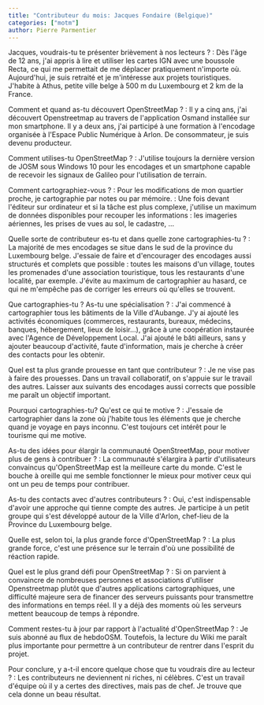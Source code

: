 ```yaml
---
title: "Contributeur du mois: Jacques Fondaire (Belgique)"
categories: ["motm"]
author: Pierre Parmentier
---
```


Jacques, voudrais-tu te présenter brièvement à nos lecteurs ?
: Dès l'âge de 12 ans, j'ai appris à lire et utiliser les cartes IGN avec une boussole Recta, ce qui me permettait de me déplacer pratiquement n'importe où. Aujourd'hui, je suis retraité et je m'intéresse aux projets touristiques. J'habite à Athus, petite ville belge à 500 m du Luxembourg et 2 km de la France.

<!--more-->

Comment et quand as-tu découvert OpenStreetMap ?
: Il y a cinq ans, j'ai découvert Openstreetmap au travers de l'application Osmand installée sur mon smartphone. Il y a deux ans, j'ai participé à une formation à l'encodage organisée à l'Espace Public Numérique à Arlon. De consommateur, je suis devenu producteur.

Comment utilises-tu OpenStreetMap ?
: J'utilise toujours la dernière version de JOSM sous Windows 10 pour les encodages et un smartphone capable de recevoir les signaux de Galileo pour l'utilisation de terrain.

Comment cartographiez-vous ?
: Pour les modifications de mon quartier proche, je cartographie par notes ou par mémoire.
: Une fois devant l'éditeur sur ordinateur et si la tâche est plus complexe, j'utilise un maximum de données disponibles pour recouper les informations : les imageries aériennes, les prises de vues au sol, le cadastre, ...

Quelle sorte de contributeur es-tu et dans quelle zone cartographies-tu ?
: La majorité de mes encodages se situe dans le sud de la province du Luxembourg belge. J'essaie de faire et d'encourager des encodages aussi structurés et complets que possible : toutes les maisons d'un village, toutes les promenades d'une association touristique, tous les restaurants d'une localité, par exemple. J'évite au maximum de cartographier au hasard, ce qui ne m'empêche pas de corriger les erreurs où qu'elles se trouvent.

Que cartographies-tu ? As-tu une spécialisation ?
: J'ai commencé à cartographier tous les bâtiments de la Ville d'Aubange. J'y ai ajouté les activités économiques (commerces, restaurants, bureaux, médecins, banques, hébergement, lieux de loisir…), grâce à une coopération instaurée avec l'Agence de Développement Local. J'ai ajouté le bâti ailleurs, sans y ajouter beaucoup d'activité, faute d'information, mais je cherche à créer des contacts pour les obtenir.

Quel est ta plus grande prouesse en tant que contributeur ?
: Je ne vise pas à faire des prouesses. Dans un travail collaboratif, on s'appuie sur le travail des autres. Laisser aux suivants des encodages aussi corrects que possible me paraît un objectif important.

Pourquoi cartographies-tu? Qu'est ce qui te motive ?
: J'essaie de cartographier dans la zone où j'habite tous les éléments que je cherche quand je voyage en pays inconnu. C'est toujours cet intérêt pour le tourisme qui me motive.

As-tu des idées pour élargir la communauté OpenStreetMap, pour motiver plus de gens à contribuer ?
: La communauté s'élargira à partir d'utilisateurs convaincus qu'OpenStreetMap est la meilleure carte du monde. C'est le bouche à oreille qui me semble fonctionner le mieux pour motiver ceux qui ont un peu de temps pour contribuer.

As-tu des contacts avec d'autres contributeurs ?
: Oui, c'est indispensable d'avoir une approche qui tienne compte des autres. Je participe à un petit groupe qui s'est développé autour de la Ville d'Arlon, chef-lieu de la Province du Luxembourg belge.

Quelle est, selon toi, la plus grande force d'OpenStreetMap ?
: La plus grande force, c'est une présence sur le terrain d'où une possibilité de réaction rapide.

Quel est le plus grand défi pour OpenStreetMap ?
: Si on parvient à convaincre de nombreuses personnes et associations d'utiliser Openstreetmap plutôt que d'autres applications cartographiques, une difficulté majeure sera de financer des serveurs puissants pour transmettre des informations en temps réel. Il y a déjà des moments où les serveurs mettent beaucoup de temps à répondre.

Comment restes-tu à jour par rapport à l'actualité d'OpenStreetMap ?
: Je suis abonné au flux de hebdoOSM. Toutefois, la lecture du Wiki me paraît plus importante pour permettre à un contributeur de rentrer dans l'esprit du projet.

Pour conclure, y a-t-il encore quelque chose que tu voudrais dire au lecteur ?
: Les contributeurs ne deviennent ni riches, ni célèbres. C'est un travail d'équipe où il y a certes des directives, mais pas de chef. Je trouve que cela donne un beau résultat.
